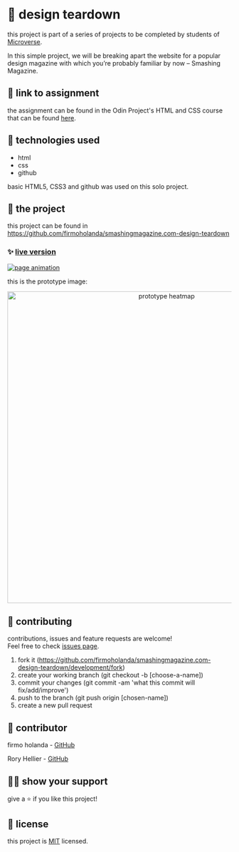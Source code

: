 # 📃 design teardown

this project is part of a series of projects to be completed by students of [Microverse](https://www.microverse.org/ 'The Global School for Remote Software Developers!').

In this simple project, we will be breaking apart the website for a popular design magazine with which you’re probably familiar by now – Smashing Magazine.



## 🔗 link to assignment

the assignment can be found in the Odin Project's HTML and CSS course that can be found [here](https://www.theodinproject.com/courses/html5-and-css3/lessons/design-teardown).



## 📡 technologies used

- html
- css
- github

basic HTML5, CSS3 and github was used on this solo project.



## 🚀 the project

this project can be found in https://github.com/firmoholanda/smashingmagazine.com-design-teardown

### ✨ [live version](https://raw.githack.com/firmoholanda/smashingmagazine.com-design-teardown/development/index.html)

<a href="https://raw.githack.com/firmoholanda/smashingmagazine.com-design-teardown/development/index.html" target="_blank">
    <img alt="page animation" src="https://github.com/firmoholanda/smashingmagazine.com-design-teardown/blob/development/img/page-animation.gif"/>
</a>
<br>
<p>this is the prototype image:</p>
<a href="https://github.com/firmoholanda/smashingmagazine.com-design-teardown/blob/development/img/prototype-heatmap.png" target="_blank" align="center">
    <img alt="prototype heatmap" height="700px" src="https://github.com/firmoholanda/smashingmagazine.com-design-teardown/blob/development/img/prototype-heatmap.png"/>
</a>



## 🤝 contributing

contributions, issues and feature requests are welcome!<br/>Feel free to check [issues page](https://github.com/firmoholanda/smashingmagazine.com-design-teardown/development/issues).

1. fork it (https://github.com/firmoholanda/smashingmagazine.com-design-teardown/development/fork)
2. create your working branch (git checkout -b [choose-a-name])
3. commit your changes (git commit -am 'what this commit will fix/add/improve')
4. push to the branch (git push origin [chosen-name])
5. create a new pull request



## 🤖 contributor

firmo holanda - [GitHub](https://github.com/firmoholanda)

Rory Hellier - [GitHub](https://github.com/Rhelli)


## 🙋‍♂ show your support

give a ⭐️ if you like this project!



## 📝 license

this project is [MIT](https://github.com/firmoholanda/smashingmagazine.com-design-teardown/development/blob/development/license.txt) licensed.

